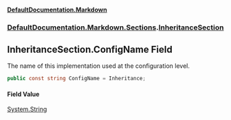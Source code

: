 #### [DefaultDocumentation.Markdown](index.md 'index')
### [DefaultDocumentation.Markdown.Sections](index.md#DefaultDocumentation.Markdown.Sections 'DefaultDocumentation.Markdown.Sections').[InheritanceSection](InheritanceSection.md 'DefaultDocumentation.Markdown.Sections.InheritanceSection')

## InheritanceSection.ConfigName Field

The name of this implementation used at the configuration level.

```csharp
public const string ConfigName = Inheritance;
```

#### Field Value
[System.String](https://docs.microsoft.com/en-us/dotnet/api/System.String 'System.String')
